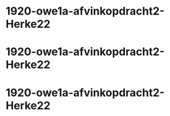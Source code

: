 # 1920-owe1a-afvinkopdracht2-Herke22
# 1920-owe1a-afvinkopdracht2-Herke22
# 1920-owe1a-afvinkopdracht2-Herke22
